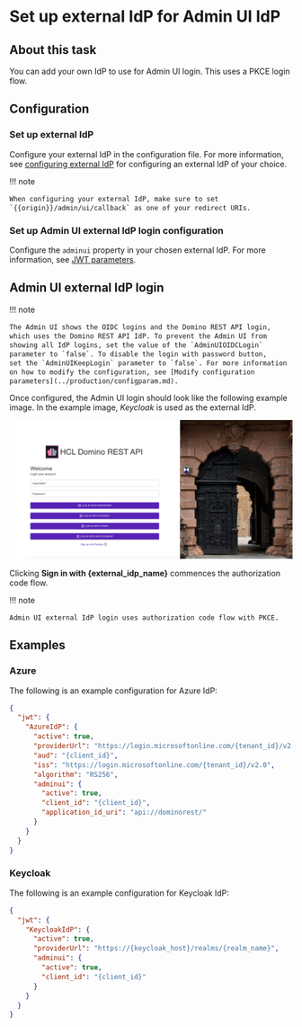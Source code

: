 # Set up external IdP for Admin UI IdP

## About this task

You can add your own IdP to use for Admin UI login. This uses a PKCE login flow.

## Configuration

### Set up external IdP

Configure your external IdP in the configuration file. For more information, see [configuring external IdP](../IdP/index.md) for configuring an external IdP of your choice.

!!! note

    When configuring your external IdP, make sure to set `{{origin}}/admin/ui/callback` as one of your redirect URIs.

### Set up Admin UI external IdP login configuration

Configure the `adminui` property in your chosen external IdP. For more information, see [JWT parameters](../../references/parameters.md#jwt-parameters).

## Admin UI external IdP login

!!! note

    The Admin UI shows the OIDC logins and the Domino REST API login, which uses the Domino REST API IdP. To prevent the Admin UI from showing all IdP logins, set the value of the `AdminUIOIDCLogin` parameter to `false`. To disable the login with password button, set the `AdminUIKeepLogin` parameter to `false`. For more information on how to modify the configuration, see [Modify configuration parameters](../production/configparam.md). 

Once configured, the Admin UI login should look like the following example image. In the example image, *Keycloak* is used as the external IdP.

![external IdP for Admin UI login](../../assets/images/AdminUiLoginExternalIdP.png)

Clicking **Sign in with {external_idp_name}** commences the authorization code flow.

!!! note

    Admin UI external IdP login uses authorization code flow with PKCE.

## Examples

### Azure

The following is an example configuration for Azure IdP:

```json
{
  "jwt": {
    "AzureIdP": {
      "active": true,
      "providerUrl": "https://login.microsoftonline.com/{tenant_id}/v2.0/.well-known/openid-configuration",
      "aud": "{client_id}",
      "iss": "https://login.microsoftonline.com/{tenant_id}/v2.0",
      "algorithm": "RS256",
      "adminui": {
        "active": true,
        "client_id": "{client_id}",
        "application_id_uri": "api://dominorest/"
      }
    }
  }
}
```

### Keycloak

The following is an example configuration for Keycloak IdP:

```json
{
  "jwt": {
    "KeycloakIdP": {
      "active": true,
      "providerUrl": "https://{keycloak_host}/realms/{realm_name}",
      "adminui": {
        "active": true,
        "client_id": "{client_id}"
      }
    }
  }
}
```
